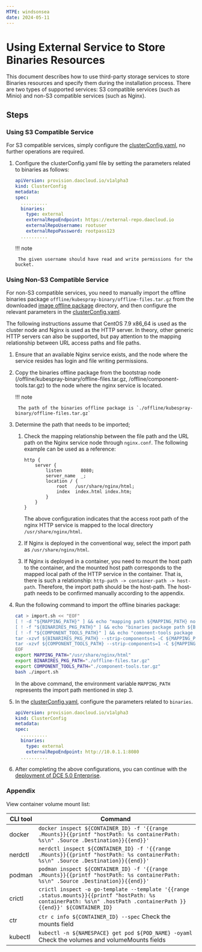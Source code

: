 ```yaml
---
MTPE: windsonsea
date: 2024-05-11
---
```


# Using External Service to Store Binaries Resources

This document describes how to use third-party storage services to store Binaries resources and specify them during the installation process. There are two types of supported services: S3 compatible services (such as Minio) and non-S3 compatible services (such as Nginx).

## Steps

### Using S3 Compatible Service

For S3 compatible services, simply configure the [clusterConfig.yaml](../cluster-config.md), no further operations are required.

1. Configure the clusterConfig.yaml file by setting the parameters related to binaries as follows:

    ```yaml
    apiVersion: provision.daocloud.io/v1alpha3
    kind: ClusterConfig
    metadata:
    spec:
      ..........
      binaries:
        type: external
        externalRepoEndpoint: https://external-repo.daocloud.io
        externalRepoUsername: rootuser
        externalRepoPassword: rootpass123
      ..........
    ```

    !!! note

        The given username should have read and write permissions for the bucket.

### Using Non-S3 Compatible Service

For non-S3 compatible services, you need to manually import the offline binaries package `offline/kubespray-binary/offline-files.tar.gz` from the downloaded [image offline package](../start-install.md#offline-installation-steps) directory,
and then configure the relevant parameters in the [clusterConfig.yaml](../cluster-config.md).

The following instructions assume that CentOS 7.9 x86_64 is used as the cluster node and Nginx is used as the HTTP server.
In theory, other generic HTTP servers can also be supported, but pay attention to the mapping relationship between URL access paths and file paths.

1. Ensure that an available Nginx service exists, and the node where the service resides has login and file writing permissions.
2. Copy the binaries offline package from the bootstrap node
   (<path to the decompressed offline package>/offline/kubespray-binary/offline-files.tar.gz, <path to the decompressed offline package>/offline/component-tools.tar.gz)
   to the node where the nginx service is located.

    !!! note

        The path of the binaries offline package is `./offline/kubespray-binary/offline-files.tar.gz`

3. Determine the path that needs to be imported;

    1. Check the mapping relationship between the file path and the URL path on the Nginx service node through `nginx.conf`. The following example can be used as a reference:

        ```http
        http {
            server {
                listen       8080;
                server_name  _;
                location / {
                    root   /usr/share/nginx/html;
                    index  index.html index.htm;
                }
            }
        }
        ```

        The above configuration indicates that the access root path of the nginx HTTP service is mapped to the local directory `/usr/share/nginx/html`.

    2. If Nginx is deployed in the conventional way, select the import path as `/usr/share/nginx/html`.
    3. If Nginx is deployed in a container, you need to mount the host path to the container, and the mounted host path corresponds to the mapped local path of the HTTP service in the container.
       That is, there is such a relationship: `http-path -> container-path -> host-path`. Therefore, the import path should be the host-path. The host-path needs to be confirmed manually according to the appendix.

4. Run the following command to import the offline binaries package:

    ```bash
    cat > import.sh << "EOF"
    [ ! -d "${MAPPING_PATH}" ] && echo "mapping path ${MAPPING_PATH} not found" && exit 1
    [ ! -f "${BINARIRES_PKG_PATH}" ] && echo "binaries package path ${BINARIRES_PKG_PATH} not found" && exit 1
    [ ! -f "${COMPONENT_TOOLS_PATH}" ] && echo "comonent-tools package path ${COMPONENT_TOOLS_PATH} not found" && exit 1
    tar -xzvf ${BINARIRES_PKG_PATH} --strip-components=1 -C ${MAPPING_PATH}
    tar -xzvf ${COMPONENT_TOOLS_PATH} --strip-components=1 -C ${MAPPING_PATH}
    EOF
    export MAPPING_PATH="/usr/share/nginx/html"
    export BINARIRES_PKG_PATH="./offline-files.tar.gz"
    export COMPONENT_TOOLS_PATH="./component-tools.tar.gz"
    bash ./import.sh
    ```

    In the above command, the environment variable `MAPPING_PATH` represents the import path mentioned in step 3.

5. In the [clusterConfig.yaml](../cluster-config.md), configure the parameters related to `binaries`.

    ```yaml
    apiVersion: provision.daocloud.io/v1alpha3
    kind: ClusterConfig
    metadata:
    spec:
      ..........
      binaries:
        type: external
        externalRepoEndpoint: http://10.0.1.1:8080
      ..........
    ```

6. After completing the above configurations, you can continue with the [deployment of DCE 5.0 Enterprise](../start-install.md).

### Appendix

View container volume mount list:

| CLI tool | Command |
| --- | --- |
|docker|`docker inspect ${CONTAINER_ID} -f '{{range .Mounts}}{{printf "hostPath: %s containerPath: %s\n" .Source .Destination}}{{end}}'`|
|nerdctl|`nerdctl inspect ${CONTAINER_ID} -f '{{range .Mounts}}{{printf "hostPath: %s containerPath: %s\n" .Source .Destination}}{{end}}'`|
|podman| `podman inspect ${CONTAINER_ID} -f '{{range .Mounts}}{{printf "hostPath: %s containerPath: %s\n" .Source .Destination}}{{end}}'`|
|crictl| `crictl inspect -o go-template --template '{{range .status.mounts}}{{printf "hostPath: %s containerPath: %s\n" .hostPath .containerPath }}{{end}}' ${CONTAINER_ID}`|
|ctr| `ctr c info ${CONTAINER_ID} --spec` Check the mounts field |
|kubectl|`kubectl -n ${NAMESPACE} get pod ${POD_NAME} -oyaml` Check the volumes and volumeMounts fields |
